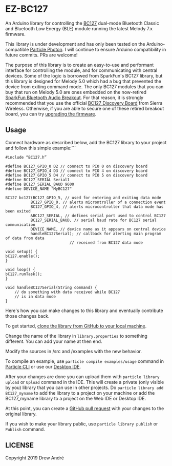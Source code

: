 # EZ-BC127

An Arduino library for controlling the [BC127](https://www.sierrawireless.com/products-and-solutions/embedded-solutions/products/bc127/) dual-mode Bluetooth Classic and Bluetooth Low Energy (BLE) module running the latest Melody 7.x firmware.

This library is under development and has only been tested on the Arduino-compatible [Particle Photon](https://www.particle.io/wifi/). I will continue to ensure Arduino compatibility in future commits. PRs are welcome!

The purpose of this library is to create an easy-to-use and performant interface for controlling the module, and for communicating with central devices. Some of the logic is borrowed from SparkFun's BC127 library, but this library is designed for Melody 5.0 which had a bug that prevented the device from exiting command mode. The only BC127 modules that you can buy that run on Melody 5.0 are ones embedded on the now-retired [SparkFun Bluetooth Audio Breakout](https://www.sparkfun.com/products/retired/11927). For that reason, it is strongly recommended that you use the official [BC127 Discovery Board](https://www.digikey.com/catalog/en/partgroup/bc127-discovery-board/44458?mpart=BC127-DISKIT001_6001098&vendor=1645) from Sierra Wireless. Otherwise, if you are able to secure one of these retired breakout board, you can try [upgrading the firmware](https://source.sierrawireless.com/resources/airprime/software/bc127-firmware-upgrade-tool/).

## Usage

Connect hardware as described below, add the BC127 library to your project and follow this simple example:```

```
#include “BC127.h”

#define BC127_GPIO_0 D2 // connect to PIO 0 on discovery board
#define BC127_GPIO_4 D3 // connect to PIO 4 on discovery board
#define BC127_GPIO_5 D4 // connect to PIO 5 on discovery board
#define BC127_SERIAL Serial1
#define BC127_SERIAL_BAUD 9600
#define DEVICE_NAME "MyBC127"

BC127 bc127(BC127_GPIO_5, // used for entering and exiting data mode
           BC127_GPIO_0, // alerts microntroller of a connection event 
           BC127_GPIO_4, // alerts microcontroller that data mode has been exited
           &BC127_SERIAL, // defines serial port used to control BC127
           BC127_SERIAL_BAUD, // serial baud rate for BC127 serial communication
           DEVICE_NAME, // device name as it appears on central device
           handleBC127Serial); // callback for alerting main program of data from data
           					// received from BC127 data mode

void setup() {
bC127.enable();
}

void loop() {
bC127.runTask();
}

void handleBC127Serial(String command) {
	// do something with data received while BC127
	// is in data mode
}

```

Here's how you can make changes to this library and eventually contribute those changes back.

To get started, [clone the library from GitHub to your local machine](https://help.github.com/articles/cloning-a-repository/).

Change the name of the library in `library.properties` to something different. You can add your name at then end.

Modify the sources in /src and /examples with the new behavior.

To compile an example, use `particle compile examples/usage` command in [Particle CLI](https://docs.particle.io/guide/tools-and-features/cli#update-your-device-remotely) or use our [Desktop IDE](https://docs.particle.io/guide/tools-and-features/dev/#compiling-code).

After your changes are done you can upload them with `particle library upload` or `Upload` command in the IDE. This will create a private (only visible by you) library that you can use in other projects. Do `particle library add BC127_myname` to add the library to a project on your machine or add the BC127_myname library to a project on the Web IDE or Desktop IDE.

At this point, you can create a [GitHub pull request](https://help.github.com/articles/about-pull-requests/) with your changes to the original library. 

If you wish to make your library public, use `particle library publish` or `Publish` command.

## LICENSE
Copyright 2019 Drew André
